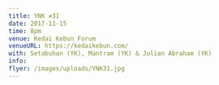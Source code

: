 ```yaml
---
title: YNK ≠31
date: 2017-11-15
time: 8pm
venue: Kedai Kebun Forum
venueURL: https://kedaikebun.com/
with: Setabuhan (YK), Mantram (YK) & Julian Abraham (YK)
info:
flyer: /images/uploads/YNK31.jpg
---
```

